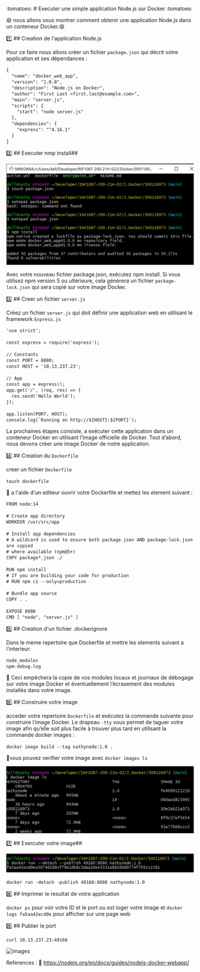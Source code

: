 :tomatoes: # Executer une simple application Node.js sur Docker :tomatoes:

:smile: nous allons vous montrer comment obtenir une application Node.js dans un conteneur Docker.:smile:

:one: ## Creation de l'application Node.js

Pour ce faire nous allons créer un fichier `package.json` qui décrit votre application et ses dépendances :

```
{
  "name": "docker_web_app",
  "version": "1.0.0",
  "description": "Node.js on Docker",
  "author": "First Last <first.last@example.com>",
  "main": "server.js",
  "scripts": {
    "start": "node server.js"
  },
  "dependencies": {
    "express": "^4.16.1"
  }
}
```

:two: ## Executer nmp install##

![images](images/1.JPG)

Avec votre nouveau fichier package.json, exécutez npm install. Si vous utilisez npm version 5 ou ultérieure, 
cela générera un fichier `package-lock.json` qui sera copié sur votre image Docker.

:three: ## Creer un fichier `server.js`

Créez un fichier `server.js` qui doit définir une application web en utilisant le framework `Express.js`

```
'use strict';

const express = require('express');

// Constants
const PORT = 8080;
const HOST = '10.13.237.23';

// App
const app = express();
app.get('/', (req, res) => {
  res.send('Hello World');
});

app.listen(PORT, HOST);
console.log(`Running on http://${HOST}:${PORT}`);
```
La prochaines étapes consiste, a exécuter cette application dans un conteneur Docker en utilisant 
l’image officielle de Docker. Tout d’abord, nous devons créer une image Docker de notre application.

:four: ## Creation du `Dockerfile`

creer un fichier `Dockerfile`

`touch dockerfile`

:apple: a l'aide d'un editeur ouvrir votre Dockerfile et mettez les element suivant :

```
FROM node:14

# Create app directory
WORKDIR /usr/src/app

# Install app dependencies
# A wildcard is used to ensure both package.json AND package-lock.json are copied
# where available (npm@5+)
COPY package*.json ./

RUN npm install
# If you are building your code for production
# RUN npm ci --only=production

# Bundle app source
COPY . .

EXPOSE 8080
CMD [ "node", "server.js" ]

```

:five: ## Creation d'un fichier .dockerignore

Dans le meme repertoire que Dockerfile et mettre les elements suivant a l'interieur: 

```
node_modules
npm-debug.log

```

:apple: Ceci empêchera la copie de vos modules locaux et journaux de débogage sur votre image Docker et éventuellement
l’écrasement des modules installés dans votre image.

:six: ## Construire votre image

acceder votre repertoire `Dockerfile` et exécutez la commande suivante pour construire l’image Docker. 
Le drapeau `-tty` vous permet de taguer votre image afin qu’elle soit plus facile à trouver plus tard en utilisant la commande docker images :

`docker image build --tag nathynode:1.0 .`


:shark:vous pouvez verifier votre image avec `docker images ls`

![images](images/2.JPG)

:seven: ## Exercuter votre image##

![images](images/3.JPG)

```docker run -detach -publish 49160:8080 nathynode:1.0```

:eight: ## Imprimer le resultat de votre application

`docker ps` pour voir votre ID et le port ou est loger votre image et `docker logs fa5aa42ecd0e` pour afficher sur une page web

:nine: ## Publier le port

```curl 10.13.237.23:49160```

![images](images/4.JPG)

References : :link: https://nodejs.org/en/docs/guides/nodejs-docker-webapp/





